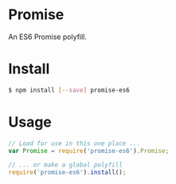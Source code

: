 
# Promise

An ES6 Promise polyfill.

# Install

```bash
$ npm install [--save] promise-es6
```

# Usage

```javascript
// Load for use in this one place ...
var Promise = require('promise-es6').Promise;

// ... or make a global polyfill
require('promise-es6').install();
```



